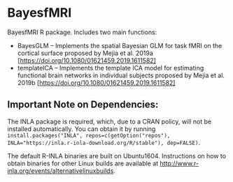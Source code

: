 # BayesfMRI

BayesfMRI R package. Includes two main functions:

* BayesGLM – Implements the spatial Bayesian GLM for task fMRI on the cortical surface proposed by Mejia et al. 2019a [https://doi.org/10.1080/01621459.2019.1611582]
* templateICA – Implements the template ICA model for estimating functional brain networks in individual subjects proposed by Mejia et al. 2019b [https://doi.org/10.1080/01621459.2019.1611582]


## Important Note on Dependencies:

The INLA package is required, which, due to a CRAN policy, will not be installed automatically. You can obtain it by running `install.packages("INLA", repos=c(getOption("repos"), INLA="https://inla.r-inla-download.org/R/stable"), dep=FALSE)`.  

The default R-INLA binaries are built on Ubuntu1604. Instructions on how to obtain binaries for other Linux builds are available at http://www.r-inla.org/events/alternativelinuxbuilds.

  
